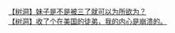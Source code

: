 [【树洞】妹子是不是被三了就可以为所欲为？](http://tieba.baidu.com/p/3705610982?see_lz=1&pn=)   
[【树洞】收了个在美国的徒弟，我的内心是崩溃的。](http://tieba.baidu.com/p/3707042066?see_lz=1&pn=)   
